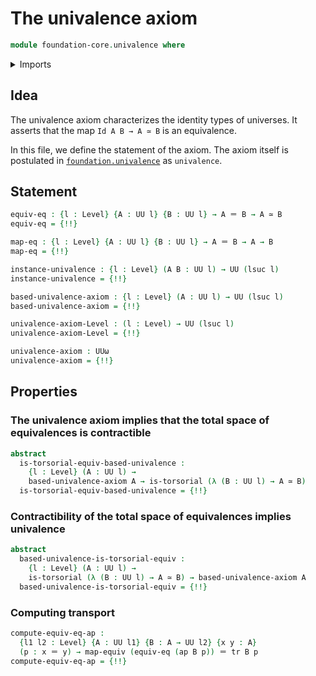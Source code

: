 # The univalence axiom

```agda
module foundation-core.univalence where
```

<details><summary>Imports</summary>

```agda
open import foundation.action-on-identifications-functions
open import foundation.fundamental-theorem-of-identity-types
open import foundation.universe-levels

open import foundation-core.equivalences
open import foundation-core.function-types
open import foundation-core.identity-types
open import foundation-core.torsorial-type-families
open import foundation-core.transport-along-identifications
```

</details>

## Idea

The univalence axiom characterizes the identity types of universes. It asserts
that the map `Id A B → A ≃ B` is an equivalence.

In this file, we define the statement of the axiom. The axiom itself is
postulated in [`foundation.univalence`](foundation.univalence.md) as
`univalence`.

## Statement

```agda
equiv-eq : {l : Level} {A : UU l} {B : UU l} → A ＝ B → A ≃ B
equiv-eq = {!!}

map-eq : {l : Level} {A : UU l} {B : UU l} → A ＝ B → A → B
map-eq = {!!}

instance-univalence : {l : Level} (A B : UU l) → UU (lsuc l)
instance-univalence = {!!}

based-univalence-axiom : {l : Level} (A : UU l) → UU (lsuc l)
based-univalence-axiom = {!!}

univalence-axiom-Level : (l : Level) → UU (lsuc l)
univalence-axiom-Level = {!!}

univalence-axiom : UUω
univalence-axiom = {!!}
```

## Properties

### The univalence axiom implies that the total space of equivalences is contractible

```agda
abstract
  is-torsorial-equiv-based-univalence :
    {l : Level} (A : UU l) →
    based-univalence-axiom A → is-torsorial (λ (B : UU l) → A ≃ B)
  is-torsorial-equiv-based-univalence = {!!}
```

### Contractibility of the total space of equivalences implies univalence

```agda
abstract
  based-univalence-is-torsorial-equiv :
    {l : Level} (A : UU l) →
    is-torsorial (λ (B : UU l) → A ≃ B) → based-univalence-axiom A
  based-univalence-is-torsorial-equiv = {!!}
```

### Computing transport

```agda
compute-equiv-eq-ap :
  {l1 l2 : Level} {A : UU l1} {B : A → UU l2} {x y : A}
  (p : x ＝ y) → map-equiv (equiv-eq (ap B p)) ＝ tr B p
compute-equiv-eq-ap = {!!}
```

